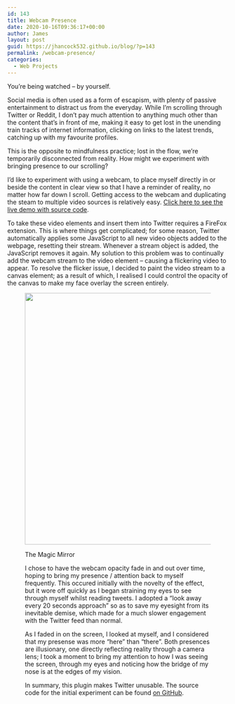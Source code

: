 ```yaml
---
id: 143
title: Webcam Presence
date: 2020-10-16T09:36:17+00:00
author: James
layout: post
guid: https://jhancock532.github.io/blog/?p=143
permalink: /webcam-presence/
categories:
  - Web Projects
---
```

You&#8217;re being watched &#8211; by yourself.

Social media is often used as a form of escapism, with plenty of passive entertainment to distract us from the everyday. While I&#8217;m scrolling through Twitter or Reddit, I don&#8217;t pay much attention to anything much other than the content that&#8217;s in front of me, making it easy to get lost in the unending train tracks of internet information, clicking on links to the latest trends, catching up with my favourite profiles.

This is the opposite to mindfulness practice; lost in the flow, we&#8217;re temporarily disconnected from reality. How might we experiment with bringing presence to our scrolling? 

<!--more-->

I&#8217;d like to experiment with using a webcam, to place myself directly in or beside the content in clear view so that I have a reminder of reality, no matter how far down I scroll. Getting access to the webcam and duplicating the steam to multiple video sources is relatively easy. <a href="https://codepen.io/jhancock532/pen/wvWMYrv" data-type="URL" data-id="https://codepen.io/jhancock532/pen/wvWMYrv">Click here to see the live demo with source code</a>.

To take these video elements and insert them into Twitter requires a FireFox extension. This is where things get complicated; for some reason, Twitter automatically applies some JavaScript to all new video objects added to the webpage, resetting their stream. Whenever a stream object is added, the JavaScript removes it again. My solution to this problem was to continually add the webcam stream to the video element &#8211; causing a flickering video to appear. To resolve the flicker issue, I decided to paint the video stream to a canvas element; as a result of which, I realised I could control the opacity of the canvas to make my face overlay the screen entirely.<figure class="wp-block-image size-large">

<img loading="lazy" width="1024" height="572" src="https://jhancock532.github.io/blog/wp-content/uploads/2020/10/fadingpresence-1024x572.jpg" alt="" class="wp-image-146" srcset="https://jhancock532.github.io/blog/wp-content/uploads/2020/10/fadingpresence-1024x572.jpg 1024w, https://jhancock532.github.io/blog/wp-content/uploads/2020/10/fadingpresence-300x168.jpg 300w, https://jhancock532.github.io/blog/wp-content/uploads/2020/10/fadingpresence-768x429.jpg 768w, https://jhancock532.github.io/blog/wp-content/uploads/2020/10/fadingpresence-1536x858.jpg 1536w, https://jhancock532.github.io/blog/wp-content/uploads/2020/10/fadingpresence.jpg 1920w" sizes="(max-width: 767px) 89vw, (max-width: 1000px) 54vw, (max-width: 1071px) 543px, 580px" /> <figcaption>The Magic Mirror</figcaption>

I chose to have the webcam opacity fade in and out over time, hoping to bring my presence / attention back to myself frequently. This occured initially with the novelty of the effect, but it wore off quickly as I began straining my eyes to see through myself whilst reading tweets. I adopted a &#8220;look away every 20 seconds approach&#8221; so as to save my eyesight from its inevitable demise, which made for a much slower engagement with the Twitter feed than normal.

As I faded in on the screen, I looked at myself, and I considered that my presense was more &#8220;here&#8221; than &#8220;there&#8221;. Both presences are illusionary, one directly reflecting reality through a camera lens; I took a moment to bring my attention to how I was seeing the screen, through my eyes and noticing how the bridge of my nose is at the edges of my vision.

In summary, this plugin makes Twitter unusable. The source code for the initial experiment can be found <a href="https://gist.github.com/jhancock532/500d0c8b7fe4b1de55e79bdbb79737a8" data-type="URL" data-id="https://gist.github.com/jhancock532/500d0c8b7fe4b1de55e79bdbb79737a8">on GitHub</a>.